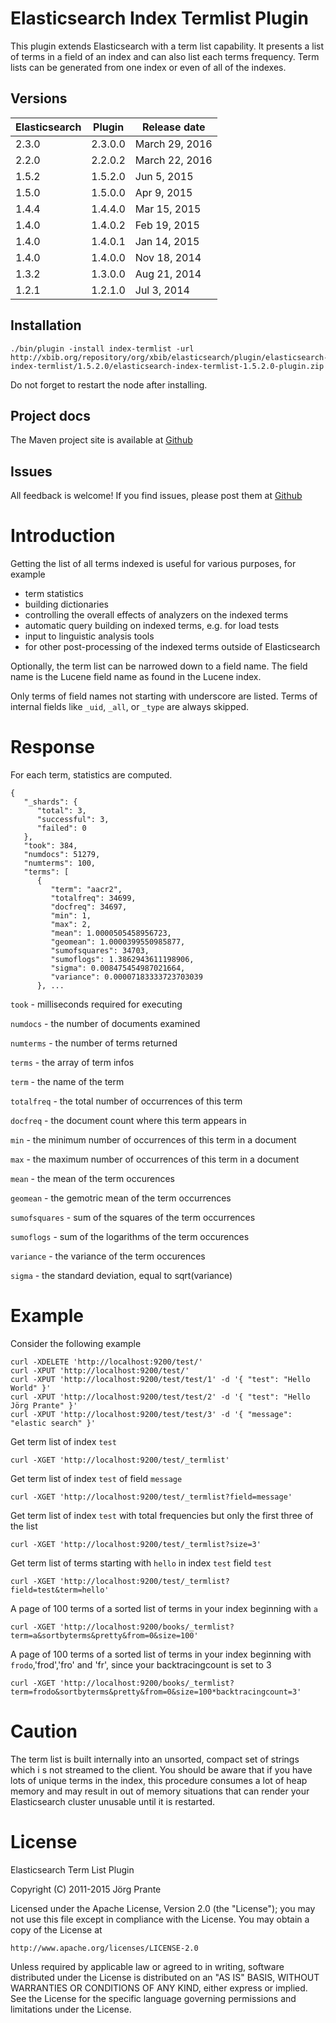 # Elasticsearch Index Termlist Plugin

This plugin extends Elasticsearch with a term list capability. It presents a list of terms in a field of an index
and can also list each terms frequency. Term lists can be generated from one index or even of all of the
indexes.

## Versions

| Elasticsearch  | Plugin       | Release date |
| -------------- | ------------ | ------------ |
| 2.3.0          | 2.3.0.0      | March 29, 2016 |     
| 2.2.0          | 2.2.0.2      | March 22, 2016 |     
| 1.5.2          | 1.5.2.0      | Jun  5, 2015 |
| 1.5.0          | 1.5.0.0      | Apr  9, 2015 |
| 1.4.4          | 1.4.4.0      | Mar 15, 2015 |
| 1.4.0          | 1.4.0.2      | Feb 19, 2015 |
| 1.4.0          | 1.4.0.1      | Jan 14, 2015 |
| 1.4.0          | 1.4.0.0      | Nov 18, 2014 |
| 1.3.2          | 1.3.0.0      | Aug 21, 2014 |
| 1.2.1          | 1.2.1.0      | Jul  3, 2014 |

## Installation

    ./bin/plugin -install index-termlist -url http://xbib.org/repository/org/xbib/elasticsearch/plugin/elasticsearch-index-termlist/1.5.2.0/elasticsearch-index-termlist-1.5.2.0-plugin.zip

Do not forget to restart the node after installing.

## Project docs

The Maven project site is available at [Github](http://jprante.github.io/elasticsearch-index-termlist)

## Issues

All feedback is welcome! If you find issues, please post them at [Github](https://github.com/jprante/elasticsearch-index-termlist/issues)

# Introduction

Getting the list of all terms indexed is useful for various purposes, for example

- term statistics
- building dictionaries
- controlling the overall effects of analyzers on the indexed terms
- automatic query building on indexed terms, e.g. for load tests
- input to linguistic analysis tools
- for other post-processing of the indexed terms outside of Elasticsearch

Optionally, the term list can be narrowed down to a field name. The field name is the Lucene field
name as found in the Lucene index.

Only terms of field names not starting with underscore are listed. Terms of internal fields
like `_uid`, `_all`, or `_type` are always skipped.

# Response

For each term, statistics are computed.

    {
       "_shards": {
          "total": 3,
          "successful": 3,
          "failed": 0
       },
       "took": 384,
       "numdocs": 51279,
       "numterms": 100,
       "terms": [
		  {
			 "term": "aacr2",
			 "totalfreq": 34699,
			 "docfreq": 34697,
			 "min": 1,
			 "max": 2,
			 "mean": 1.0000505458956723,
			 "geomean": 1.0000399550985877,
			 "sumofsquares": 34703,
			 "sumoflogs": 1.3862943611198906,
			 "sigma": 0.008475454987021664,
			 "variance": 0.00007183333723703039
		  }, ...
           
           
`took` - milliseconds required for executing

`numdocs` - the number of documents examined
           
`numterms` - the number of terms returned
           
`terms` - the array of term infos
           
`term` - the name of the term
           
`totalfreq` - the total number of occurrences of this term
           
`docfreq` - the document count where this term appears in
            
`min` - the minimum number of occurrences of this term in a document
            
`max` - the maximum number of occurrences of this term in a document 

`mean` - the mean of the term occurences 

`geomean` - the gemotric mean of the term occurrences

`sumofsquares` - sum of the squares of the term occurrences

`sumoflogs` - sum of the logarithms of the term occurences

`variance` - the variance of the term occurences

`sigma` - the standard deviation, equal to sqrt(variance)

# Example

Consider the following example 

	curl -XDELETE 'http://localhost:9200/test/'
	curl -XPUT 'http://localhost:9200/test/'
	curl -XPUT 'http://localhost:9200/test/test/1' -d '{ "test": "Hello World" }'
	curl -XPUT 'http://localhost:9200/test/test/2' -d '{ "test": "Hello Jörg Prante" }'
	curl -XPUT 'http://localhost:9200/test/test/3' -d '{ "message": "elastic search" }'

Get term list of index ``test``

	curl -XGET 'http://localhost:9200/test/_termlist'

Get term list of index `test` of field `message`

	curl -XGET 'http://localhost:9200/test/_termlist?field=message'

Get term list of index `test` with total frequencies but only the first three of the list

	curl -XGET 'http://localhost:9200/test/_termlist?size=3'

Get term list of terms starting with `hello` in index `test` field `test`

	curl -XGET 'http://localhost:9200/test/_termlist?field=test&term=hello'

A page of 100 terms of a sorted list of terms in your index beginning with `a`

    curl -XGET 'http://localhost:9200/books/_termlist?term=a&sortbyterms&pretty&from=0&size=100' 
	
A page of 100 terms of a sorted list of terms in your index beginning with `frodo`,'frod','fro' and 'fr', since your backtracingcount is set to 3

    curl -XGET 'http://localhost:9200/books/_termlist?term=frodo&sortbyterms&pretty&from=0&size=100*backtracingcount=3' 

# Caution

The term list is built internally into an unsorted, compact set of strings which i
s not streamed to the client. You should be aware that if you have lots of unique terms
in the index, this procedure consumes a lot of heap memory and may result in
out of memory situations that can render your Elasticsearch cluster unusable
until it is restarted.

# License

Elasticsearch Term List Plugin

Copyright (C) 2011-2015 Jörg Prante

Licensed under the Apache License, Version 2.0 (the "License");
you may not use this file except in compliance with the License.
You may obtain a copy of the License at

    http://www.apache.org/licenses/LICENSE-2.0

Unless required by applicable law or agreed to in writing, software
distributed under the License is distributed on an "AS IS" BASIS,
WITHOUT WARRANTIES OR CONDITIONS OF ANY KIND, either express or implied.
See the License for the specific language governing permissions and
limitations under the License.

